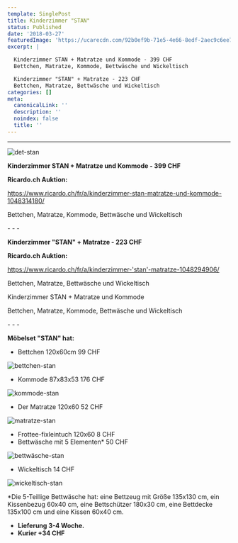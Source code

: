 ```yaml
---
template: SinglePost
title: Kinderzimmer "STAN"
status: Published
date: '2018-03-27'
featuredImage: 'https://ucarecdn.com/92b0ef9b-71e5-4e66-8edf-2aec9c6ee769/'
excerpt: |

  Kinderzimmer STAN + Matratze und Kommode - 399 CHF
  Bettchen, Matratze, Kommode, Bettwäsche und Wickeltisch

  Kinderzimmer "STAN" + Matratze - 223 CHF
  Bettchen, Matratze, Bettwäsche und Wickeltisch
categories: []
meta:
  canonicalLink: ''
  description: ''
  noindex: false
  title: ''
---
```

- - -

![det-stan](https://ucarecdn.com/23d535dd-cc87-4d7f-8d49-28b685f290fc/)

**Kinderzimmer STAN + Matratze und Kommode - 399 CHF**

**Ricardo.ch Auktion:**

https://www.ricardo.ch/fr/a/kinderzimmer-stan-matratze-und-kommode-1048314180/

Bettchen, Matratze, Kommode, Bettwäsche und Wickeltisch

\- - -

**Kinderzimmer "STAN" + Matratze - 223 CHF**

**Ricardo.ch Auktion:**

https://www.ricardo.ch/fr/a/kinderzimmer-'stan'-matratze-1048294906/

Bettchen, Matratze, Bettwäsche und Wickeltisch

Kinderzimmer STAN + Matratze und Kommode

Bettchen, Matratze, Kommode, Bettwäsche und Wickeltisch

\- - -

**Möbelset "STAN" hat:**

* Bettchen 120x60cm 99 CHF

![bettchen-stan](https://ucarecdn.com/35550673-94dc-4444-af97-143db93c0f95/)

* Kommode 87x83x53 176 CHF

![kommode-stan](https://ucarecdn.com/1bda6d97-8427-4160-bae8-c5a60f07ad2c/)

* Der Matratze 120x60 52 CHF

![matratze-stan](https://ucarecdn.com/5ae2200b-84ea-4986-8da6-15ec0c90a5e5/)

* Frottee-fixleintuch 120x60 8 CHF
* Bettwäsche mit 5 Elementen* 50 CHF

![bettwäsche-stan](https://ucarecdn.com/55d899d5-6c89-4b3d-af6d-aae6b422c173/)

* Wickeltisch 14 CHF

![wickeltisch-stan](https://ucarecdn.com/ad36b5fa-31b0-4bdd-8b3f-f525ed5c5b9c/)

\*Die 5-Teillige Bettwäsche hat: eine Bettzeug mit Größe 135x130 cm, ein Kissenbezug 60x40 cm, eine Bettschützer 180x30 cm, eine Bettdecke 135x100 cm und eine Kissen 60x40 cm.

* **Lieferung 3-4 Woche.**
* **Kurier +34 CHF**
